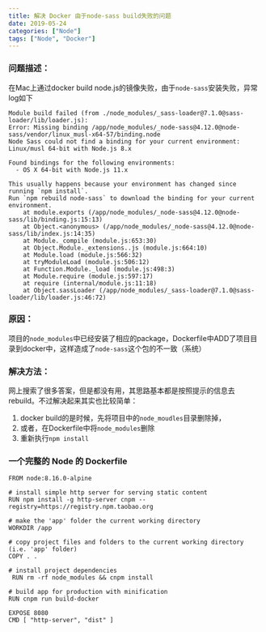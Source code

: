 ```yaml
---
title: 解决 Docker 由于node-sass build失败的问题
date: 2019-05-24
categories: ["Node"]
tags: ["Node", "Docker"]
---
```


### 问题描述：

在Mac上通过docker build node.js的镜像失败，由于`node-sass`安装失败，异常log如下

```
Module build failed (from ./node_modules/_sass-loader@7.1.0@sass-loader/lib/loader.js):
Error: Missing binding /app/node_modules/_node-sass@4.12.0@node-sass/vendor/linux_musl-x64-57/binding.node
Node Sass could not find a binding for your current environment: Linux/musl 64-bit with Node.js 8.x

Found bindings for the following environments:
  - OS X 64-bit with Node.js 11.x

This usually happens because your environment has changed since running `npm install`.
Run `npm rebuild node-sass` to download the binding for your current environment.
    at module.exports (/app/node_modules/_node-sass@4.12.0@node-sass/lib/binding.js:15:13)
    at Object.<anonymous> (/app/node_modules/_node-sass@4.12.0@node-sass/lib/index.js:14:35)
    at Module._compile (module.js:653:30)
    at Object.Module._extensions..js (module.js:664:10)
    at Module.load (module.js:566:32)
    at tryModuleLoad (module.js:506:12)
    at Function.Module._load (module.js:498:3)
    at Module.require (module.js:597:17)
    at require (internal/module.js:11:18)
    at Object.sassLoader (/app/node_modules/_sass-loader@7.1.0@sass-loader/lib/loader.js:46:72)
```

### 原因：

项目的`node_modules`中已经安装了相应的package，Dockerfile中ADD了项目目录到docker中，这样造成了`node-sass`这个包的不一致（系统）

### 解决方法：

网上搜索了很多答案，但是都没有用，其思路基本都是按照提示的信息去rebuild。不过解决起来其实也比较简单：
1. docker build的是时候，先将项目中的`node_moudles`目录删除掉，
2. 或者，在Dockerfile中将`node_modules`删除
3. 重新执行`npm install`


### 一个完整的 Node 的 Dockerfile
```
FROM node:8.16.0-alpine

# install simple http server for serving static content
RUN npm install -g http-server cnpm --registry=https://registry.npm.taobao.org

# make the 'app' folder the current working directory
WORKDIR /app

# copy project files and folders to the current working directory (i.e. 'app' folder)
COPY . .

# install project dependencies
 RUN rm -rf node_modules && cnpm install

# build app for production with minification
RUN cnpm run build-docker

EXPOSE 8080
CMD [ "http-server", "dist" ]
```